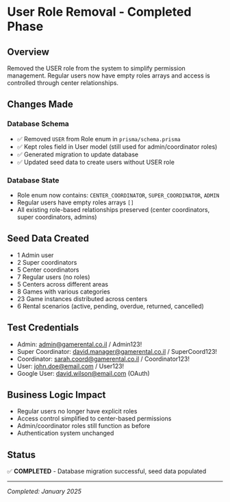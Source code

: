 # User Role Removal - Completed Phase

## Overview
Removed the USER role from the system to simplify permission management. Regular users now have empty roles arrays and access is controlled through center relationships.

## Changes Made

### Database Schema
- ✅ Removed `USER` from Role enum in `prisma/schema.prisma`
- ✅ Kept roles field in User model (still used for admin/coordinator roles)
- ✅ Generated migration to update database
- ✅ Updated seed data to create users without USER role

### Database State
- Role enum now contains: `CENTER_COORDINATOR`, `SUPER_COORDINATOR`, `ADMIN`
- Regular users have empty roles arrays `[]`
- All existing role-based relationships preserved (center coordinators, super coordinators, admins)

## Seed Data Created
- 1 Admin user
- 2 Super coordinators  
- 5 Center coordinators
- 7 Regular users (no roles)
- 5 Centers across different areas
- 8 Games with various categories
- 23 Game instances distributed across centers
- 6 Rental scenarios (active, pending, overdue, returned, cancelled)

## Test Credentials
- Admin: admin@gamerental.co.il / Admin123!
- Super Coordinator: david.manager@gamerental.co.il / SuperCoord123!
- Coordinator: sarah.coord@gamerental.co.il / Coordinator123!
- User: john.doe@email.com / User123!
- Google User: david.wilson@email.com (OAuth)

## Business Logic Impact
- Regular users no longer have explicit roles
- Access control simplified to center-based permissions
- Admin/coordinator roles still function as before
- Authentication system unchanged

## Status
✅ **COMPLETED** - Database migration successful, seed data populated

---
*Completed: January 2025*